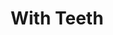 ---
draft: false
slug: with-teeth-2f162d1f
title: With Teeth
type: books
params:
  authors:
  - Kristen Arnett
  bookTitle: With Teeth
  book_description: From the author of the New York Times-bestselling sensation Mostly
    Dead Things a surprising and moving story of two mothers, one difficult son, and
    the limitations of marriage, parenthood, and loveIf she's being honest, Sammie
    Lucas is scared of her son. Working from home in the close quarters of their Florida
    house, she lives with one wary eye peeled on Samson, a sullen, unknowable boy
    who resists her every attempt to bond with him. Uncertain in her own feelings
    about motherhood, she tries her best—driving, cleaning, cooking, prodding him
    to finish projects for school—while growing increasingly resentful of Monika,
    her confident but absent wife. As Samson grows from feral toddler to surly teenager,
    Sammie's life begins to deteriorate into a mess of unruly behavior, and her struggle
    to create a picture-perfect queer family unravels. When her son's hostility finally
    spills over into physical aggression, Sammie must confront her role in the mess—and
    the possibility that it will never be clean again.Blending the warmth and wit
    of Arnett's breakout hit, Mostly Dead Things, with a candid take on queer family
    dynamics, With Teeth is a thought-provoking portrait of the delicate fabric of
    family—and the many ways it can be torn apart.
  cover: https://images-na.ssl-images-amazon.com/images/S/compressed.photo.goodreads.com/books/1607100802i/56160395.jpg
  isbn: '1472156498'
  languages:
  - Английский
  goodreads_link: https://www.goodreads.com/book/show/56160395-with-teeth
  page_count: '304'
  publication_year: '2021'
  russian_audioversion: 'no'
  russian_translation_status: unknown
  short_book_description: From the author of the New York Times-bestselling sensation
    Mostly Dead Things a surprising and moving story of two mothers, one difficult
    son, and the limitations of marriage, parenthood, and...
  tags:
  - American literature
  - Family violence
  - LGBTQ+
  - Lesbian mothers
  - Mothers
  - Mothers and sons
  - Mères
  - Mères et fils
  - Mères lesbiennes
  - New York Times reviewed
  - Romans nouvelles
  - Violence familiale
  - adult fiction
  - contemporary
  - fiction
  - lesbian
  - literary fiction
  - queer
---